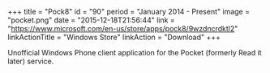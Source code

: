 +++
title = "Pock8"
id = "90"
period = "January 2014 - Present"
image = "pocket.png"
date = "2015-12-18T21:56:44"
link = "https://www.microsoft.com/en-us/store/apps/pock8/9wzdncrdktl2"
linkActionTitle = "Windows Store"
linkAction = "Download"
+++

Unofficial Windows Phone client application for the Pocket (formerly Read it later) service.
